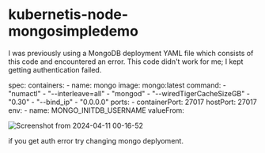 # kubernetis-node-mongosimpledemo
I was previously using a MongoDB deployment YAML file which consists of this code and encountered an error. This code didn't work for me; I kept getting authentication failed.

   spec:
      containers:
      - name: mongo
        image: mongo:latest
        command:
            - "numactl"
            - "--interleave=all"
            - "mongod"
            - "--wiredTigerCacheSizeGB"
            - "0.30"
            - "--bind_ip"
            - "0.0.0.0"
        ports:
        - containerPort: 27017
          hostPort: 27017
        env:
          - name: MONGO_INITDB_USERNAME
            valueFrom:
            
![Screenshot from 2024-04-11 00-16-52](https://github.com/shivrajtikundi/kubernetis-node-mongosimpledemo/assets/90643895/4ccbf57d-e341-4750-bce4-a5c96bc16b03)

if you get auth error try changing mongo deplyoment.

    
